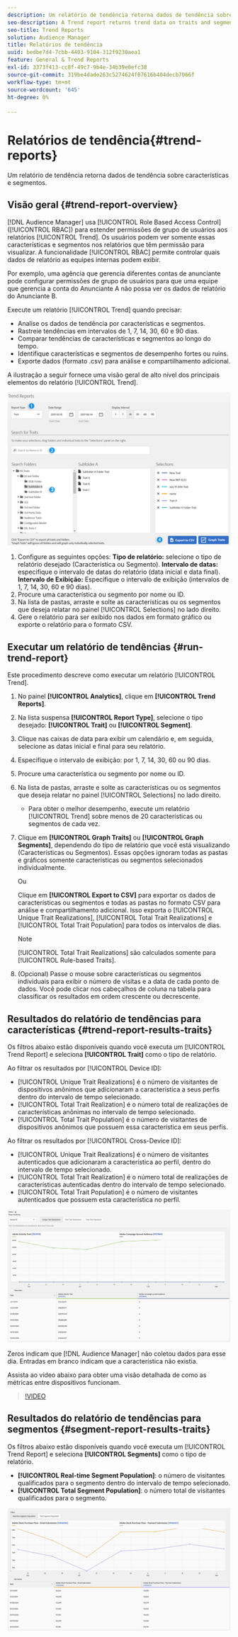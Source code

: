 ```yaml
---
description: Um relatório de tendência retorna dados de tendência sobre características e segmentos.
seo-description: A Trend report returns trend data on traits and segments.
seo-title: Trend Reports
solution: Audience Manager
title: Relatórios de tendência
uuid: bedbe7d4-7cbb-4403-9104-312f9230aea1
feature: General & Trend Reports
exl-id: 3373f413-cc8f-49c7-9b4e-34b39e0efc38
source-git-commit: 319be4dade263c5274624f07616b404decb7066f
workflow-type: tm+mt
source-wordcount: '645'
ht-degree: 0%

---
```


# Relatórios de tendência{#trend-reports}

Um relatório de tendência retorna dados de tendência sobre características e segmentos.

## Visão geral {#trend-report-overview}

<!-- 

c_trend_reports.xml

 -->

[!DNL Audience Manager] usa [!UICONTROL Role Based Access Control] ([!UICONTROL RBAC]) para estender permissões de grupo de usuários aos relatórios [!UICONTROL Trend]. Os usuários podem ver somente essas características e segmentos nos relatórios que têm permissão para visualizar. A funcionalidade [!UICONTROL RBAC] permite controlar quais dados de relatório as equipes internas podem exibir.

Por exemplo, uma agência que gerencia diferentes contas de anunciante pode configurar permissões de grupo de usuários para que uma equipe que gerencia a conta do Anunciante A não possa ver os dados de relatório do Anunciante B.

Execute um relatório [!UICONTROL Trend] quando precisar:

* Analise os dados de tendência por características e segmentos.
* Rastreie tendências em intervalos de 1, 7, 14, 30, 60 e 90 dias.
* Comparar tendências de características e segmentos ao longo do tempo.
* Identifique características e segmentos de desempenho fortes ou ruins.
* Exporte dados (formato .csv) para análise e compartilhamento adicional.

A ilustração a seguir fornece uma visão geral de alto nível dos principais elementos do relatório [!UICONTROL Trend].

![](assets/trend_reports.png)

1. Configure as seguintes opções:
   **Tipo de relatório:** selecione o tipo de relatório desejado (Característica ou Segmento).
   **Intervalo de datas:** especifique o intervalo de datas do relatório (data inicial e data final).
   **Intervalo de Exibição:** Especifique o intervalo de exibição (intervalos de 1, 7, 14, 30, 60 e 90 dias).
1. Procure uma característica ou segmento por nome ou ID.
1. Na lista de pastas, arraste e solte as características ou os segmentos que deseja relatar no painel [!UICONTROL Selections] no lado direito.
1. Gere o relatório para ser exibido nos dados em formato gráfico ou exporte o relatório para o formato CSV.

## Executar um relatório de tendências {#run-trend-report}

Este procedimento descreve como executar um relatório [!UICONTROL Trend].

<!-- 

t_working_with_trend_reports.xml

 -->

1. No painel **[!UICONTROL Analytics]**, clique em **[!UICONTROL Trend Reports]**.
1. Na lista suspensa **[!UICONTROL Report Type]**, selecione o tipo desejado: **[!UICONTROL Trait]** ou **[!UICONTROL Segment]**.
1. Clique nas caixas de data para exibir um calendário e, em seguida, selecione as datas inicial e final para seu relatório.
1. Especifique o intervalo de exibição: por 1, 7, 14, 30, 60 ou 90 dias.
1. Procure uma característica ou segmento por nome ou ID.
1. Na lista de pastas, arraste e solte as características ou os segmentos que deseja relatar no painel [!UICONTROL Selections] no lado direito.
   * Para obter o melhor desempenho, execute um relatório [!UICONTROL Trend] sobre menos de 20 características ou segmentos de cada vez.
1. Clique em **[!UICONTROL Graph Traits]** ou **[!UICONTROL Graph Segments]**, dependendo do tipo de relatório que você está visualizando (Características ou Segmentos). Essas opções ignoram todas as pastas e gráficos somente características ou segmentos selecionados individualmente.

   Ou

   Clique em **[!UICONTROL Export to CSV]** para exportar os dados de características ou segmentos e todas as pastas no formato CSV para análise e compartilhamento adicional. Isso exporta o [!UICONTROL Unique Trait Realizations], [!UICONTROL Total Trait Realizations] e [!UICONTROL Total Trait Population] para todos os intervalos de dias.

   >[!NOTE]
   >
   >[!UICONTROL Total Trait Realizations] são calculados somente para [!UICONTROL Rule-based Traits].

1. (Opcional) Passe o mouse sobre características ou segmentos individuais para exibir o número de visitas e a data de cada ponto de dados. Você pode clicar nos cabeçalhos de coluna na tabela para classificar os resultados em ordem crescente ou decrescente.

## Resultados do relatório de tendências para características {#trend-report-results-traits}

Os filtros abaixo estão disponíveis quando você executa um [!UICONTROL Trend Report] e seleciona **[!UICONTROL Trait]** como o tipo de relatório.

Ao filtrar os resultados por [!UICONTROL Device ID]:

* [!UICONTROL Unique Trait Realizations] é o número de visitantes de dispositivos anônimos que adicionaram a característica a seus perfis dentro do intervalo de tempo selecionado.
* [!UICONTROL Total Trait Realization] é o número total de realizações de características anônimas no intervalo de tempo selecionado.
* [!UICONTROL Total Trait Population] é o número de visitantes de dispositivos anônimos que possuem essa característica em seus perfis.

Ao filtrar os resultados por [!UICONTROL Cross-Device ID]:

* [!UICONTROL Unique Trait Realizations] é o número de visitantes autenticados que adicionaram a característica ao perfil, dentro do intervalo de tempo selecionado.
* [!UICONTROL Total Trait Realization] é o número total de realizações de características autenticadas dentro do intervalo de tempo selecionado.
* [!UICONTROL Total Trait Population] é o número de visitantes autenticados que possuem esta característica no perfil.

![características do relatório de tendências](assets/trend-report-traits.png)

Zeros indicam que [!DNL Audience Manager] não coletou dados para esse dia. Entradas em branco indicam que a característica não existia.

Assista ao vídeo abaixo para obter uma visão detalhada de como as métricas entre dispositivos funcionam.

>[!VIDEO](https://experienceleague.adobe.com/docs/audience-manager-learn/tutorials/build-and-manage-audiences/profile-merge/understanding-cross-device-metrics-in-audience-manager.html?lang=pt-BR)

## Resultados do relatório de tendências para segmentos {#segment-report-results-traits}

Os filtros abaixo estão disponíveis quando você executa um [!UICONTROL Trend Report] e seleciona **[!UICONTROL Segments]** como o tipo de relatório.

* **[!UICONTROL Real-time Segment Population]**: o número de visitantes qualificados para o segmento dentro do intervalo de tempo selecionado.
* **[!UICONTROL Total Segment Population]**: o número total de visitantes qualificados para o segmento.

![segmentos de relatórios de tendências](assets/trend-report-segments.png)
